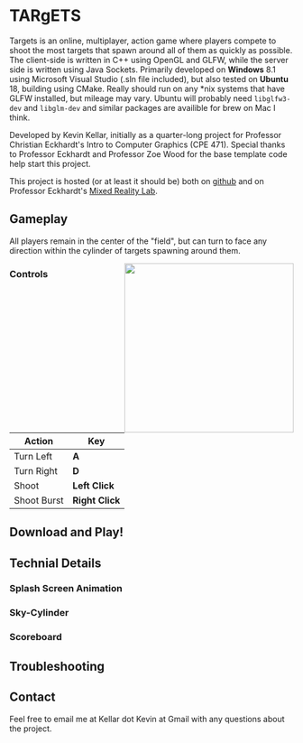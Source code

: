 # TARgETS

Targets is an online, multiplayer, action game where players compete to shoot the most targets that spawn around all of them as quickly as possible. 
The client-side is written in C++ using OpenGL and GLFW, while the server side is written using Java Sockets.
Primarily developed on **Windows** 8.1 using Microsoft Visual Studio (.sln file included), but also tested on **Ubuntu** 18, building using CMake.
Really should run on any \*nix systems that have GLFW installed, but mileage may vary.
Ubuntu will probably need `libglfw3-dev` and `libglm-dev` and similar packages are availible for brew on Mac I think.

Developed by Kevin Kellar, initially as a quarter-long project for Professor Christian Eckhardt's Intro to Computer Graphics (CPE 471).
Special thanks to Professor Eckhardt and Professor Zoe Wood for the base template code help start this project.

This project is hosted (or at least it should be) both on [github](https://github.com/kkevlar/targets) and on Professor Eckhardt's [Mixed Reality Lab](http://mixedrealitylab.io/projects2.html).

## Gameplay

All players remain in the center of the "field", but can turn to face any direction within the cylinder of targets spawning around them.

<img align="right" src="https://user-images.githubusercontent.com/10334426/70824816-e3f56980-1d97-11ea-9cd1-7b34f38dc7dd.png" width="300">

### Controls

Action | Key
--- | ---
Turn Left | **A**
Turn Right | **D**
Shoot | **Left Click**
Shoot Burst | **Right Click**

## Download and Play!

## Technial Details

### Splash Screen Animation

### Sky-Cylinder

### Scoreboard

## Troubleshooting

## Contact

Feel free to email me at Kellar dot Kevin at Gmail with any questions about the project.

